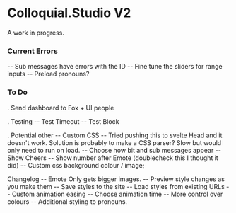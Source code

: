 # Colloquial.Studio V2

A work in progress.

### Current Errors

-- Sub messages have errors with the ID
-- Fine tune the sliders for range inputs
-- Preload pronouns?

### To Do

. Send dashboard to Fox + UI people

. Testing
-- Test Timeout
-- Test Block

. Potential other
-- Custom CSS
-- Tried pushing this to svelte Head and it doesn't work. Solution is probably to make a CSS parser? Slow but would only need to run on load.
-- Choose how bit and sub messages appear
-- Show Cheers
-- Show number after Emote (doublecheck this I thought it did)
-- Custom css background colour / image;

Changelog
-- Emote Only gets bigger images.
-- Preview style changes as you make them
-- Save styles to the site
-- Load styles from existing URLs
-- Custom animation easing
-- Choose animation time
-- More control over colours
-- Additional styling to pronouns.
